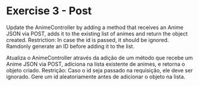 # Exercise 3 - Post
Update the AnimeController by adding a method that receives an Anime JSON via POST,
adds it to the existing list of animes and return the object created.
Restriction: In case the id is passed, it should be ignored. Ramdonly generate an ID
before adding it to the list.

Atualiza o AnimeController através da adição de um método que recebe um Anime JSON via
POST, adiciona na lista existente de animes, e retorna o objeto criado.
Restrição: Caso o id seja passado na requisição, ele deve ser ignorado. Gere um id aleatoriamente antes de adicionar o objeto na lista.